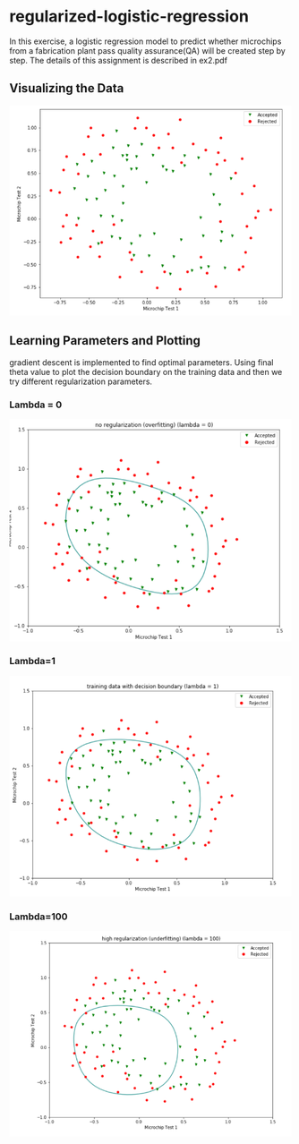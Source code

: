 # regularized-logistic-regression
In this exercise, a logistic regression model to predict whether microchips from a fabrication plant pass quality assurance(QA) will be created step by step.
The details of this assignment is described in ex2.pdf

## Visualizing the Data
![](https://github.com/samrafakhar/regularized-logistic-regression/blob/main/screenshots/visualize.PNG)

## Learning Parameters and Plotting
gradient descent is implemented to find optimal parameters. 
Using final theta value to plot the decision boundary on the training data and then we try different regularization parameters.
### Lambda = 0
![](https://github.com/samrafakhar/regularized-logistic-regression/blob/main/screenshots/lamba0.PNG)

### Lambda=1
![](https://github.com/samrafakhar/regularized-logistic-regression/blob/main/screenshots/lambda1.PNG)

### Lambda=100
![](https://github.com/samrafakhar/regularized-logistic-regression/blob/main/screenshots/lambda100.PNG)
